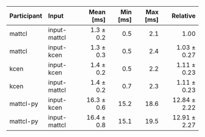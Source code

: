 | Participant | Input | Mean [ms] | Min [ms] | Max [ms] | Relative |
|:---|:---|---:|---:|---:|---:|
| mattcl | input-mattcl | 1.3 ± 0.2 | 0.5 | 2.1 | 1.00 |
| mattcl | input-kcen | 1.3 ± 0.3 | 0.5 | 2.4 | 1.03 ± 0.27 |
| kcen | input-kcen | 1.4 ± 0.2 | 0.5 | 2.2 | 1.11 ± 0.23 |
| kcen | input-mattcl | 1.4 ± 0.2 | 0.7 | 2.3 | 1.11 ± 0.23 |
| mattcl-py | input-kcen | 16.3 ± 0.6 | 15.2 | 18.6 | 12.84 ± 2.22 |
| mattcl-py | input-mattcl | 16.4 ± 0.8 | 15.1 | 19.5 | 12.91 ± 2.27 |
